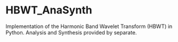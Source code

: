 # HBWT_AnaSynth
Implementation of the Harmonic Band Wavelet Transform (HBWT) in Python.
Analysis and Synthesis provided by separate.

